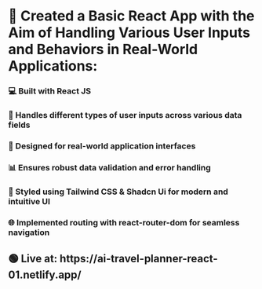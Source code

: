 <h1>🚀 Created a Basic React App with the Aim of Handling Various User Inputs and Behaviors in Real-World Applications:</h1>
<h3>💻 Built with React JS</h3>
<h3>📝 Handles different types of user inputs across various data fields</h3>
<h3>🔧 Designed for real-world application interfaces</h3>
<h3>📊 Ensures robust data validation and error handling</h3>
<h3>🎨 Styled using Tailwind CSS & Shadcn Ui for modern and intuitive UI</h3>
<h3>🌐 Implemented routing with react-router-dom for seamless navigation</h3>
<h2>🟢 Live at: https://ai-travel-planner-react-01.netlify.app/ </h2>
